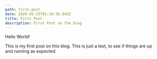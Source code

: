 ```yaml
---
path: first-post
date: 2020-05-25T01:19:36.043Z
title: First Post
description: First Post on the blog
---
```

Hello World!

This is my first post on this blog. This is just a test, to see if things are up and running as expected.